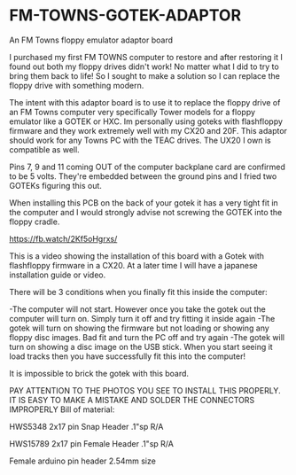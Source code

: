 # FM-TOWNS-GOTEK-ADAPTOR
An FM Towns floppy emulator adaptor board


I purchased my first FM TOWNS computer to restore and after restoring it I found out both my floppy drives didn't work! No matter what I did to try to bring them back to life! So I sought to make a solution so I can replace the floppy drive with something modern.

The intent with this adaptor board is to use it to replace the floppy drive of an FM Towns computer very specifically Tower models for a floppy emulator like a GOTEK or HXC.  Im personally using goteks with flashfloppy firmware and they work extremely well with my CX20 and 20F.  This adaptor should work for any Towns PC with the TEAC drives. The UX20 I own is compatible as well.

Pins 7, 9 and 11 coming OUT of the computer backplane card are confirmed to be 5 volts.  They're embedded between the ground pins and I fried two GOTEKs figuring this out.

When installing this PCB on the back of your gotek it has a very tight fit in the computer and I would strongly advise not screwing the GOTEK into the floppy cradle.

https://fb.watch/2Kf5oHgrxs/

This is a video showing the installation of this board with a Gotek with flashfloppy firmware in a CX20.  At a later time I will have a japanese installation guide or video.



There will be 3 conditions when you finally fit this inside the computer:

-The computer will not start.  However once you take the gotek out the computer will turn on.  Simply turn it off and try fitting it inside again
-The gotek will turn on showing the firmware but not loading or showing any floppy disc images.  Bad fit and turn the PC  off and try again
-The gotek will turn on showing a disc image on the USB stick.  When you start seeing it load tracks then you have successfully fit this into the computer!

It is impossible to brick the gotek with this board.


PAY ATTENTION TO THE PHOTOS YOU SEE TO INSTALL THIS PROPERLY. IT IS EASY TO MAKE A MISTAKE AND SOLDER THE CONNECTORS IMPROPERLY
Bill of material:

HWS5348  	2x17 pin Snap Header .1"sp R/A	

HWS15789	2x17 pin Female Header .1"sp R/A

Female arduino pin header 2.54mm size 
